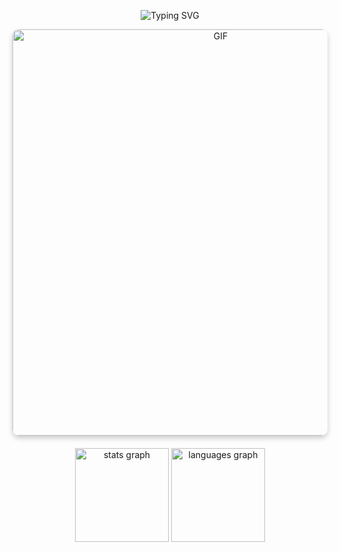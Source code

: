 <p align="center">
  <img src="https://readme-typing-svg.demolab.com?font=Press+Start+2P&pause=1000&color=58A6FF&center=true&vCenter=true&width=1000&lines=Acessando+perfil+do+Joniel...;Identifica%C3%A7%C3%A3o%3A+Confirmada;Area%3A+Embarcados+%7C+Dev+%7C+Educa%C3%A7%C3%A3o;Status%3A+Online+%E2%9C%94%EF%B8%8F" alt="Typing SVG" />
</p>


<div align="center">
  <img alt="GIF" src="https://c.tenor.com/rCaIUO0MP-EAAAAC/mario-pixel-art.gif" width="650" height="auto" style="border-radius: 10px; box-shadow: 0 4px 8px rgba(0, 0, 0, 0.2); margin-bottom: 20px;" />
</div>

<div align="center">
  <img src="https://github-readme-stats.vercel.app/api?username=jonielmendes&hide_title=false&hide_rank=false&show_icons=true&include_all_commits=true&count_private=true&disable_animations=false&theme=dark&bg_color=0d1117&title_color=58a6ff&text_color=c9d1d9&icon_color=58a6ff&border_color=1f6feb&locale=en&hide_border=false&order=1" height="150" alt="stats graph" />
  <img src="https://github-readme-stats.vercel.app/api/top-langs?username=jonielmendes&locale=en&hide_title=false&layout=compact&card_width=320&langs_count=5&theme=dark&bg_color=0d1117&title_color=58a6ff&text_color=c9d1d9&border_color=1f6feb&hide_border=false&order=2" height="150" alt="languages graph" />
</div>
